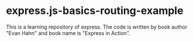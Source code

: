 # express.js-basics-routing-example

This is a learning repository of express. The code is written by book author "Evan Hahn" and book name is "Express in Action".
